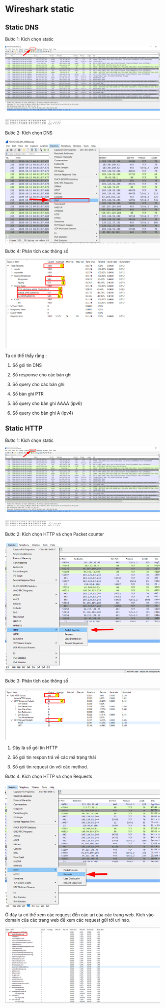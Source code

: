 # Wireshark static 

## Static DNS

Bước 1: Kích chọn static

![](../images/static1.png)

Bước 2: Kích chọn DNS 

![](../images/static2.png)

Bước 4: Phân tích các thông số 

![](../images/static3.png)

Ta có thể thấy rằng : 

1. Số gói tin DNS 

2. Số response cho các bản ghi

3. Số query cho các bản ghi

4. Số bản ghi PTR

5. Số query cho bản ghi AAAA (ipv6)

6. Số query cho bản ghi A (ipv4)

## Static HTTP 

Bước 1: Kích chọn static

![](../images/static1.png)

Bước 2: Kích chọn HTTP và chọn Packet counter

![](../images/static4.png)

Bước 3: Phân tích các thông số

![](../images/static5.png)

1. Đây là số gói tin HTTP

2. Số gói tin respon trả về các mã trạng thái 

3. Số gói tin request ứn với các method. 

Bước 4. Kích chọn HTTP và chọn Requests

![](../images/static6.png)

Ở đây ta có thể xem các request đến các uri của các trang web. Kích vào domain của các trang web để xem các request gửi tới uri nào. 

![](../images/static7.png)

